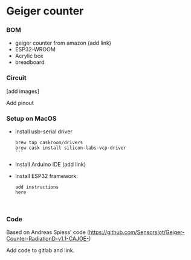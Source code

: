 # Geiger counter

###  BOM

- geiger counter from amazon (add link)
- ESP32-WROOM
- Acrylic box
- breadboard



### Circuit

[add images]

Add pinout

### Setup on MacOS

- install usb-serial driver

  ````
  brew tap caskroom/drivers
  brew cask install silicon-labs-vcp-driver
  ```

- Install Arduino IDE (add link)

- Install ESP32 framework:

  ```
  add instructions
  here
  ```

  ​

### Code

Based on Andreas Spiess' code (https://github.com/SensorsIot/Geiger-Counter-RadiationD-v1.1-CAJOE-)

Add code to gitlab and link.